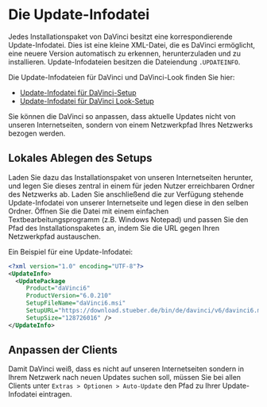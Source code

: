 # Die Update-Infodatei

Jedes Installationspaket von DaVinci besitzt eine korrespondierende Update-Infodatei. Dies ist eine kleine XML-Datei, die es DaVinci ermöglicht, eine neuere Version automatisch zu erkennen, herunterzuladen und zu installieren. Update-Infodateien besitzen die Dateiendung `.UPDATEINFO`.

Die Update-Infodateien für DaVinci und DaVinci-Look finden Sie hier:

* [Update-Infodatei für DaVinci-Setup]
* [Update-Infodatei für DaVinci Look-Setup]

Sie können die DaVinci so anpassen, dass aktuelle Updates nicht von unseren Internetseiten, sondern von einem Netzwerkpfad Ihres Netzwerks bezogen werden.

## Lokales Ablegen des Setups

Laden Sie dazu das Installationspaket von unseren Internetseiten herunter, und legen Sie dieses zentral in einem für jeden Nutzer erreichbaren Ordner des Netzwerks ab. Laden Sie anschließend die zur Verfügung stehende Update-Infodatei von unserer Internetseite und legen diese in den selben Ordner. Öffnen Sie die Datei mit einem einfachen Textbearbeitungsprogramm (z.B. Windows Notepad) und passen Sie den Pfad des Installationspaketes an, indem Sie die URL gegen Ihren Netzwerkpfad austauschen.

Ein Beispiel für eine Update-Infodatei:

``` xml
<?xml version="1.0" encoding="UTF-8"?>
<UpdateInfo>
  <UpdatePackage 
     Product="daVinci6" 
     ProductVersion="6.0.210" 
     SetupFileName="daVinci6.msi"
     SetupURL="https://download.stueber.de/bin/de/davinci/v6/davinci6.msi"
     SetupSize="128726016" />
</UpdateInfo>
```

## Anpassen der Clients

Damit DaVinci weiß, dass es nicht auf unseren Internetseiten sondern in Ihrem Netzwerk nach neuen Updates suchen soll, müssen Sie bei allen Clients unter `Extras > Optionen > Auto-Update` den Pfad zu Ihrer Update-Infodatei eintragen.

[Update-Infodatei für DaVinci-Setup]: https://download.stueber.de/bin/de/davinci/v6/davinci6.updateinfo
[Update-Infodatei für DaVinci Look-Setup]:  https://download.stueber.de/bin/de/davinci/v6/davinci6look.updateinfo
